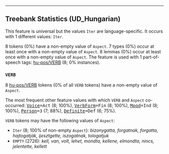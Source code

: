 

--------------------------------------------------------------------------------

## Treebank Statistics (UD_Hungarian)

This feature is universal but the values `Iter` are language-specific.
It occurs with 1 different values: `Iter`.

8 tokens (0%) have a non-empty value of `Aspect`.
7 types (0%) occur at least once with a non-empty value of `Aspect`.
8 lemmas (0%) occur at least once with a non-empty value of `Aspect`.
The feature is used with 1 part-of-speech tags: [hu-pos/VERB]() (8; 0% instances).

### `VERB`

8 [hu-pos/VERB]() tokens (0% of all `VERB` tokens) have a non-empty value of `Aspect`.

The most frequent other feature values with which `VERB` and `Aspect` co-occurred: <tt><a href="Voice.html">Voice</a>=Act</tt> (8; 100%), <tt><a href="VerbForm.html">VerbForm</a>=Fin</tt> (8; 100%), <tt><a href="Mood.html">Mood</a>=Ind</tt> (8; 100%), <tt><a href="Person.html">Person</a>=3</tt> (7; 88%), <tt><a href="Definite.html">Definite</a>=Def</tt> (6; 75%).

`VERB` tokens may have the following values of `Aspect`:

* `Iter` (8; 100% of non-empty `Aspect`): <em>bizonygatta, forgatnak, forgatta, hajtogatják, ijesztgette, iszogatnak, tologatjuk</em>
* `EMPTY` (2726): <em>kell, van, volt, lehet, mondta, kellene, elmondta, nincs, jelentette, kellett</em>

